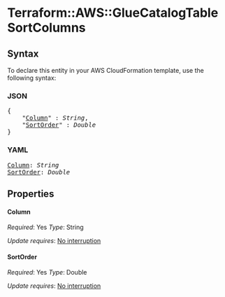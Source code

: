 # Terraform::AWS::GlueCatalogTable SortColumns

## Syntax

To declare this entity in your AWS CloudFormation template, use the following syntax:

### JSON

<pre>
{
    "<a href="#column" title="Column">Column</a>" : <i>String</i>,
    "<a href="#sortorder" title="SortOrder">SortOrder</a>" : <i>Double</i>
}
</pre>

### YAML

<pre>
<a href="#column" title="Column">Column</a>: <i>String</i>
<a href="#sortorder" title="SortOrder">SortOrder</a>: <i>Double</i>
</pre>

## Properties

#### Column

_Required_: Yes
_Type_: String

_Update requires_: [No interruption](https://docs.aws.amazon.com/AWSCloudFormation/latest/UserGuide/using-cfn-updating-stacks-update-behaviors.html#update-no-interrupt)

#### SortOrder

_Required_: Yes
_Type_: Double

_Update requires_: [No interruption](https://docs.aws.amazon.com/AWSCloudFormation/latest/UserGuide/using-cfn-updating-stacks-update-behaviors.html#update-no-interrupt)


